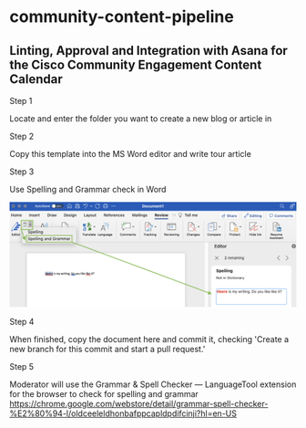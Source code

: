# community-content-pipeline

## Linting, Approval and Integration with Asana for the Cisco Community Engagement Content Calendar


Step 1


Locate and enter the folder you want to create a new blog or article in 


Step 2

Copy this template into the MS Word editor and write tour article


Step 3 

Use Spelling and Grammar check in Word

<img src="https://github.com/xanderstevenson/community-content-pipeline/blob/main/media/Word-Check.png?raw=true" width=800) />


Step 4

When finished, copy the document here and commit it, checking 'Create a new branch for this commit and start a pull request.'


Step 5

Moderator will use the Grammar & Spell Checker — LanguageTool extension for the browser to check for spelling and grammar
https://chrome.google.com/webstore/detail/grammar-spell-checker-%E2%80%94-l/oldceeleldhonbafppcapldpdifcinji?hl=en-US




